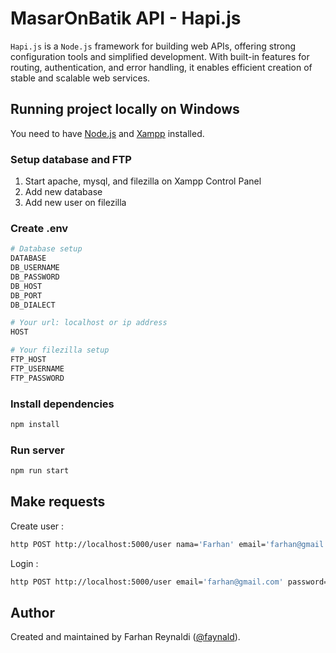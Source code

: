 # MasarOnBatik API - Hapi.js

`Hapi.js` is a `Node.js` framework for building web APIs, offering strong configuration tools and simplified development. With built-in features for routing, authentication, and error handling, it enables efficient creation of stable and scalable web services.

## Running project locally on Windows

You need to have [Node.js](https://nodejs.org) and [Xampp](https://www.apachefriends.org/) installed.

### Setup database and FTP
1. Start apache, mysql, and filezilla on Xampp Control Panel
2. Add new database
3. Add new user on filezilla 

### Create .env

```sh
# Database setup
DATABASE
DB_USERNAME
DB_PASSWORD
DB_HOST
DB_PORT
DB_DIALECT

# Your url: localhost or ip address
HOST

# Your filezilla setup
FTP_HOST
FTP_USERNAME
FTP_PASSWORD
```

### Install dependencies

```sh
npm install
```

### Run server

```sh
npm run start
```

## Make requests

Create user :

```sh
http POST http://localhost:5000/user nama='Farhan' email='farhan@gmail.com' password='farhan' telepon='081234567890'
```

Login :

```sh
http POST http://localhost:5000/user email='farhan@gmail.com' password='farhan'
```

## Author

Created and maintained by Farhan Reynaldi ([@faynald](https://github.com/faynald)).
